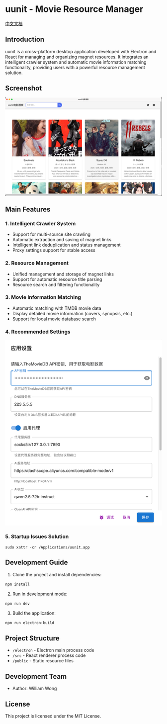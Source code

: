 # uunit - Movie Resource Manager

[中文文档](README_CN.md)

## Introduction

uunit is a cross-platform desktop application developed with Electron and React for managing and organizing magnet resources. It integrates an intelligent crawler system and automatic movie information matching functionality, providing users with a powerful resource management solution.

## Screenshot

![screenshot](docs/screenshots/screenshot-search.png)

## Main Features

### 1. Intelligent Crawler System

- Support for multi-source site crawling
- Automatic extraction and saving of magnet links
- Intelligent link deduplication and status management
- Proxy settings support for stable access

### 2. Resource Management

- Unified management and storage of magnet links
- Support for automatic resource title parsing
- Resource search and filtering functionality

### 3. Movie Information Matching

- Automatic matching with TMDB movie data
- Display detailed movie information (covers, synopsis, etc.)
- Support for local movie database search

### 4. Recommended Settings

![settings.png](docs/screenshots/settings.png)

### 5. Startup Issues Solution

```
sudo xattr -cr /Applications/uunit.app
```

## Development Guide

1. Clone the project and install dependencies:

```bash
npm install
```

2. Run in development mode:

```bash
npm run dev
```

3. Build the application:

```bash
npm run electron:build
```

## Project Structure

- `/electron` - Electron main process code
- `/src` - React renderer process code
- `/public` - Static resource files

## Development Team

- Author: William Wong

## License

This project is licensed under the MIT License.
